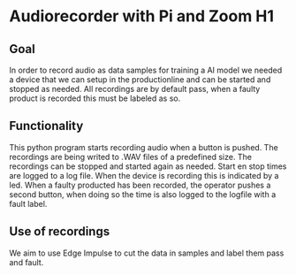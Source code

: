 # Audiorecorder with Pi and Zoom H1

## Goal
In order to record audio as data samples for training a AI model we needed a device that we can setup in the productionline and can be started and stopped as needed. All recordings are by default pass, when a faulty product is recorded this must be labeled as so.

## Functionality
This python program starts recording audio when a button is pushed.
The recordings are being writed to .WAV files of a predefined size.
The recordings can be stopped and started again as needed.
Start en stop times are logged to a log file.
When the device is recording this is indicated by a led.
When a faulty producted has been recorded, the operator pushes a second button, when doing so the time is also logged to the logfile with a fault label.

## Use of recordings
We aim to use Edge Impulse to cut the data in samples and label them pass and fault.
